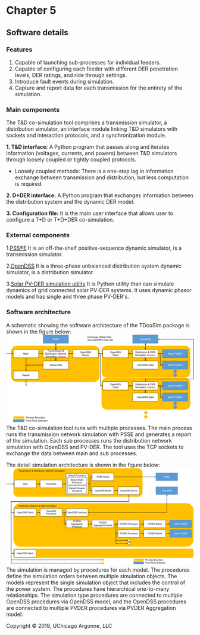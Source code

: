 # Chapter 5
## Software details

### Features
1. Capable of launching sub-processes for individual feeders.
2. Capable of configuring each feeder with different DER penetration levels, DER ratings, and ride through settings.
3. Introduce fault events during simulation.
4. Capture and report data for each transmission for the entirety of the simulation.

### Main components
The T&D co-simulation tool comprises a transmission simulator, a distribution simulator, an interface module linking T&D simulators with sockets and interaction protocols, and a synchronization module.

**1. T&D interface:**
A Python program that passes along and iterates information (voltages, currents, and powers) between T&D simulators through loosely coupled or tightly coupled protocols.
  * Loosely coupled methods: There is a one-step lag in information exchange between transmission and distribution, but less computation is required. 

**2. D+DER interface:**
A Python program that exchanges information between the distribution system and the dynamic DER model.

**3. Configuration file:**
It is the main user interface that allows user to configure a T+D or T+D+DER co-simulation. 

### External components
1.[PSS®E](https://new.siemens.com/global/en/products/energy/services/transmission-distribution-smart-grid/consulting-and-planning/pss-software/pss-e.html)
It is an off-the-shelf positive-sequence dynamic simulator, is a transmission simulator. 

2.[OpenDSS](https://www.epri.com/#/pages/sa/opendss)
It is a three-phase unbalanced distribution system dynamic simulator, is a distribution simulator.

3.[Solar PV-DER simulation utility](https://github.com/sibyjackgrove/SolarPV-DER-simulation-utility)
It is Python utility than can simulate dynamics of grid connected solar PV-DER systems. It uses dynamic phasor models and has single and three phase PV-DER's. 

### Software architecture
A schematic showing the software architecture of the TDcoSim package is shown in the figure below:
![highlevel software architecture](images/highlevel_software_architecture.png)
The T&D co-simulation tool runs with multiple processes. The main process runs the transmission network simulation with PSSE and generates a report of the simulation. Each sub processes runs the distribution network simulation with OpenDSS and PV-DER. The tool uses the TCP sockets to exchange the data between main and sub processes.

The detail simulation architecture is shown in the figure below:
![detail simulation architecture](images/simulation_architecture.png)
The simulation is managed by procedures for each model. The procedures define the simulation orders between multiple simulation objects. The models represent the single simulation object that includes the control of the power system. The procedures have hierarchical one-to-many relationships. The simulation type procedures are connected to multiple OpenDSS procedures via OpenDSS model, and the OpenDSS procedures are connected to multiple PVDER procedures via PVDER Aggregation model.


Copyright © 2019, UChicago Argonne, LLC
